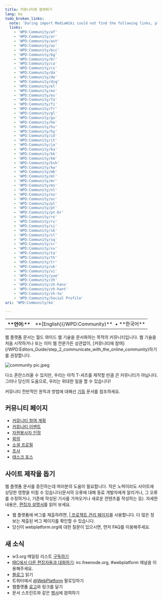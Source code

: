 ```yaml
---
title: 커뮤니티에 참여하기
lang: ko
todo_broken_links:
  note: 'During import MediaWiki could not find the following links, please fix and adjust this list.'
  links:
    - 'WPD:Community/af'
    - 'WPD:Community/ar'
    - 'WPD:Community/ast'
    - 'WPD:Community/az'
    - 'WPD:Community/bcc'
    - 'WPD:Community/bg'
    - 'WPD:Community/br'
    - 'WPD:Community/ca'
    - 'WPD:Community/cs'
    - 'WPD:Community/da'
    - 'WPD:Community/de'
    - 'WPD:Community/diq'
    - 'WPD:Community/el'
    - 'WPD:Community/eo'
    - 'WPD:Community/es'
    - 'WPD:Community/fa'
    - 'WPD:Community/fi'
    - 'WPD:Community/fr'
    - 'WPD:Community/gl'
    - 'WPD:Community/gu'
    - 'WPD:Community/he'
    - 'WPD:Community/hu'
    - 'WPD:Community/hy'
    - 'WPD:Community/id'
    - 'WPD:Community/it'
    - 'WPD:Community/ja'
    - 'WPD:Community/ka'
    - 'WPD:Community/kk'
    - 'WPD:Community/km'
    - 'WPD:Community/ksh'
    - 'WPD:Community/kw'
    - 'WPD:Community/mk'
    - 'WPD:Community/ml'
    - 'WPD:Community/mr'
    - 'WPD:Community/ms'
    - 'WPD:Community/nl'
    - 'WPD:Community/no'
    - 'WPD:Community/oc'
    - 'WPD:Community/pl'
    - 'WPD:Community/pt'
    - 'WPD:Community/pt-br'
    - 'WPD:Community/ro'
    - 'WPD:Community/ru'
    - 'WPD:Community/si'
    - 'WPD:Community/sk'
    - 'WPD:Community/sl'
    - 'WPD:Community/sq'
    - 'WPD:Community/sr'
    - 'WPD:Community/sv'
    - 'WPD:Community/ta'
    - 'WPD:Community/th'
    - 'WPD:Community/tr'
    - 'WPD:Community/uk'
    - 'WPD:Community/vi'
    - 'WPD:Community/yue'
    - 'WPD:Community/zh'
    - 'WPD:Community/zh-hans'
    - 'WPD:Community/zh-hant'
    - 'WPD:Community/zh-tw'
    - 'WPD:Community/Social Profile'
uri: 'WPD:Community/ko'

---
```

<table class="nmbox languages" style>
<tr>
<th class="mbox-image" style>
**언어:**

</th>
<td class="mbox-text">
**[English](/WPD:Community)**  • <span lang="ko">**한국어**</span>

</td>
</tr>
</table>
웹 플랫폼 문서는 월드 와이드 웹 기술을 문서화하는 목적의 커뮤니티입니다. 웹 기술을 처음 시작하거나 또는 이미 웹 전문가든 상관없이, [커뮤니티에 참여](/WPD:Editors_Guide/step_2_communicate_with_the_online_community)하기를 권장합니다.

![community pic.jpeg](/WPD/assets/thumb/f/f7/community_pic.jpeg/200px-community_pic.jpeg)

다소 혼란스러울 수 있지만, ​​우리는 아직 T-셔츠를 제작할 만큼 큰 커뮤니티가 아닙니다. ​​그러나 당신의 도움으로, 우리는 위대한 일을 할 수 있습니다!

커뮤니티 전반적인 원칙과 방법에 대해선 [기둥](/WPD:Pillars) 문서를 참조하세요.

## 커뮤니티 페이지

-   [커뮤니티 참여 계획](/WPD:Community/Community_Engagement_Plan)
-   [커뮤니티 이벤트](/WPD:Community/Community_Events)
-   [자원봉사자 인정](/WPD:Community/Contributor_Recognition)
-   [회의](/WPD:Community/Meetings)
-   [소셜 프로필](/w/index.php?title=WPD:Community/Social_Profile&action=edit&redlink=1)
-   [조사](/WPD:Community/Survey)
-   [태스크 포스](/WPD:Community/Task_Force)

## 사이트 제작을 돕기

웹 플랫폼 문서를 증진하는데 여러분의 도움이 필요합니다. 작은 노력이라도 사이트에 상당한 영향을 미칠 수 있습니다(문서의 오류에 대해 동료 개발자에게 알리거나, 그 오류를 수정하거나, 기존에 작성된 기사를 가져오거나 새로운 컨텐츠를 작성하는 등). 자세한 내용은, [편집자 설명서](/WPD:Editors_Guide)를 읽어 보세요.

-   웹 플랫폼에 버그를 제출하려면, [| 프로젝트 관리 페이지](http://project.webplatform.or)를 사용합니다. 더 많은 정보는 제출된 버그 페이지를 확인할 수 있습니다.
-   당신이 webplatform.org에 대한 질문이 있으시면, 먼저 FAQ를 이용해주세요.

## 새 소식

-   w3.org 메일링 리스트 [구독하기](http://lists.w3.org/Archives/Public/public-webplatform/)
-   [IRC에서 다른 편집자들과 대화하기](/WPD:Editors_Guide/step_2_communicate_with_the_online_community#Join_the_conversation_on_the_IRC_channel): irc.freenode.org, \#webplatform 채널을 이용해주세요.
-   [블로그](http://blog.webplatform.org/) 읽기
-   트위터에서 [@WebPlatform](https://twitter.com/webplatform) 팔로잉하기
-   웹플랫폼 [로고](http://webplatform.org/logo)와 링크를 달기
-   문서 스프린트와 같은 [행사](/WPD:Community/Community_Events)에 참여하기
